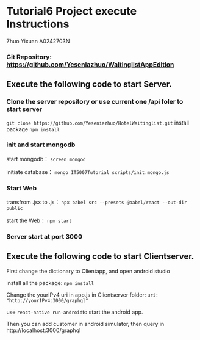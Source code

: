 # Tutorial6 Project execute Instructions 
Zhuo Yixuan A0242703N

### Git Repository: https://github.com/Yeseniazhuo/WaitinglistAppEdition

## Execute the following code to start Server.

### Clone the server repository or use current one /api foler to start server
`git clone https://github.com/Yeseniazhuo/HotelWaitinglist.git`
install package
`npm install`

### init and start mongodb
start mongodb：
`screen mongod`

initiate database：
`mongo IT5007Tutorial scripts/init.mongo.js`

### Start Web
transfrom .jsx to .js：
`npx babel src --presets @babel/react --out-dir public`

start the Web：
`npm start`

### <strong>Server start at port 3000</strong>


## Execute the following code to start Clientserver.

First change the dictionary to Clientapp, and open android studio

install all the package:
`npm install`

Change the yourIPv4 uri in app.js in Clientserver folder: 
`uri: "http://yourIPv4:3000/graphql"` 

use `react-native run-android`to start the android app.

Then you can add customer in android simulator, then query in http://localhost:3000/graphql
